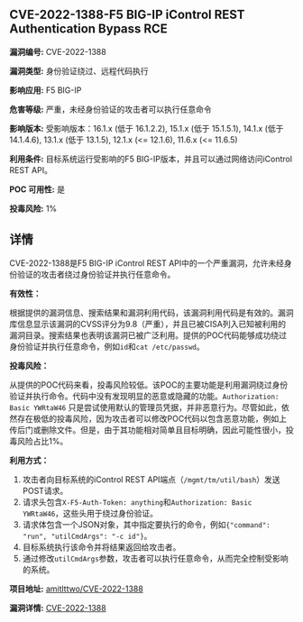 ## CVE-2022-1388-F5 BIG-IP iControl REST Authentication Bypass RCE

**漏洞编号:** CVE-2022-1388

**漏洞类型:** 身份验证绕过、远程代码执行

**影响应用:** F5 BIG-IP

**危害等级:** 严重，未经身份验证的攻击者可以执行任意命令

**影响版本:** 受影响版本：16.1.x (低于 16.1.2.2), 15.1.x (低于 15.1.5.1), 14.1.x (低于 14.1.4.6), 13.1.x (低于 13.1.5), 12.1.x (<= 12.1.6), 11.6.x (<= 11.6.5)

**利用条件:** 目标系统运行受影响的F5 BIG-IP版本，并且可以通过网络访问iControl REST API。

**POC 可用性:** 是

**投毒风险:** 1%

## 详情

CVE-2022-1388是F5 BIG-IP iControl REST API中的一个严重漏洞，允许未经身份验证的攻击者绕过身份验证并执行任意命令。 

**有效性：**

根据提供的漏洞信息、搜索结果和漏洞利用代码，该漏洞利用代码是有效的。漏洞库信息显示该漏洞的CVSS评分为9.8（严重），并且已被CISA列入已知被利用的漏洞目录。搜索结果也表明该漏洞已被广泛利用。提供的POC代码能够成功绕过身份验证并执行任意命令，例如`id`和`cat /etc/passwd`。

**投毒风险：**

从提供的POC代码来看，投毒风险较低。该POC的主要功能是利用漏洞绕过身份验证并执行命令。代码中没有发现明显的恶意或隐藏的功能。`Authorization: Basic YWRtaW46` 只是尝试使用默认的管理员凭据，并非恶意行为。尽管如此，依然存在极低的投毒风险，因为攻击者可以修改POC代码以包含恶意功能，例如上传后门或删除文件。但是，由于其功能相对简单且目标明确，因此可能性很小，投毒风险占比1%。

**利用方式：**

1.  攻击者向目标系统的iControl REST API端点（`/mgmt/tm/util/bash`）发送POST请求。
2.  请求头包含`X-F5-Auth-Token: anything`和`Authorization: Basic YWRtaW46`，这些头用于绕过身份验证。
3.  请求体包含一个JSON对象，其中指定要执行的命令，例如`{"command": "run", "utilCmdArgs": "-c id"}`。
4.  目标系统执行该命令并将结果返回给攻击者。
5.  通过修改`utilCmdArgs`参数，攻击者可以执行任意命令，从而完全控制受影响的系统。

**项目地址:** [amitlttwo/CVE-2022-1388](https://github.com/amitlttwo/CVE-2022-1388)

**漏洞详情:** [CVE-2022-1388](https://nvd.nist.gov/vuln/detail/CVE-2022-1388)